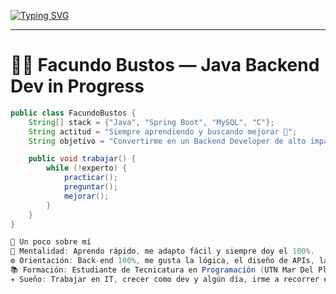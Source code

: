 
[![Typing SVG](https://readme-typing-svg.herokuapp.com?color=00F700&lines=Hola%2C+soy+Facundo+Bustos+%F0%9F%91%8B;Java+Backend+Developer+en+proceso+%E2%9C%A8;Spring+Boot+%7C+MySQL+%7C+C+Lover+%F0%9F%A7%91%E2%80%8D%F0%9F%92%BB;Buscando+oportunidades+y+desaf%C3%ADos+en+IT+%F0%9F%92%BB)](https://git.io/typing-svg)

---

# 👨‍💻 Facundo Bustos — Java Backend Dev in Progress

```java
public class FacundoBustos {
    String[] stack = {"Java", "Spring Boot", "MySQL", "C"};
    String actitud = "Siempre aprendiendo y buscando mejorar 💪";
    String objetivo = "Convertirme en un Backend Developer de alto impacto 🚀";

    public void trabajar() {
        while (!experto) {
            practicar();
            preguntar();
            mejorar();
        }
    }
}

💼 Un poco sobre mí
🧠 Mentalidad: Aprendo rápido, me adapto fácil y siempre doy el 100%.
⚙️ Orientación: Back-end 100%, me gusta la lógica, el diseño de APIs, la arquitectura limpia y la eficiencia.
📚 Formación: Estudiante de Tecnicatura en Programación (UTN Mar Del Plata).
✈️ Sueño: Trabajar en IT, crecer como dev y algún día, irme a recorrer el mundo trabajando. 



